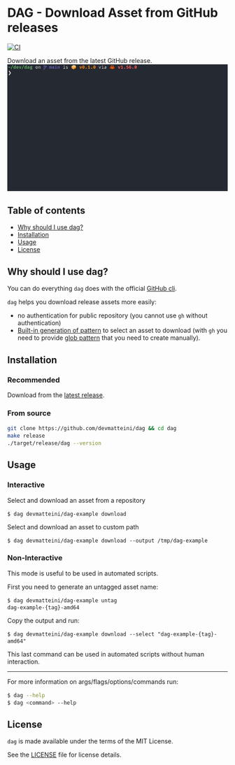 # DAG - Download Asset from GitHub releases

[![CI](https://github.com/devmatteini/dag/actions/workflows/ci.yml/badge.svg?branch=main)](https://github.com/devmatteini/dag/actions/workflows/ci.yml)

Download an asset from the latest GitHub release.
![dag demo](./assets/demo.gif)

## Table of contents

- [Why should I use dag?](#why-should-i-use-dag)
- [Installation](#installation)
- [Usage](#usage)
- [License](#license)

## Why should I use dag?
You can do everything `dag` does with the official [GitHub cli](https://cli.github.com/).

`dag` helps you download release assets more easily:
- no authentication for public repository (you cannot use `gh` without authentication)
- [Built-in generation of pattern](#non-interactive) to select an asset to download
  (with `gh` you need to provide [glob pattern](https://cli.github.com/manual/gh_release_download) that you need to create manually).

## Installation

### Recommended

Download from the [latest release](https://github.com/devmatteini/dag/releases/latest).

### From source

```bash
git clone https://github.com/devmatteini/dag && cd dag
make release
./target/release/dag --version
```

## Usage

### Interactive

Select and download an asset from a repository

```
$ dag devmatteini/dag-example download
```

Select and download an asset to custom path

```
$ dag devmatteini/dag-example download --output /tmp/dag-example
```

### Non-Interactive

This mode is useful to be used in automated scripts.

First you need to generate an untagged asset name:

```
$ dag devmatteini/dag-example untag
dag-example-{tag}-amd64
```

Copy the output and run:

```
$ dag devmatteini/dag-example download --select "dag-example-{tag}-amd64"
```

This last command can be used in automated scripts without human interaction.

---

For more information on args/flags/options/commands run:

```bash
$ dag --help
$ dag <command> --help
```

## License

`dag` is made available under the terms of the MIT License.

See the [LICENSE](LICENSE) file for license details.